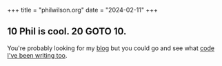 +++
title = "philwilson.org"
date = "2024-02-11"
+++

## 10 Phil is cool. 20 GOTO 10.

You're probably looking for my [blog](/blog/) but you could go and see what [code I've been writing too](https://github.com/pipwilson/).
